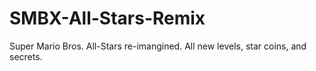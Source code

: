 # SMBX-All-Stars-Remix
 Super Mario Bros. All-Stars re-imangined. All new levels, star coins, and secrets.
